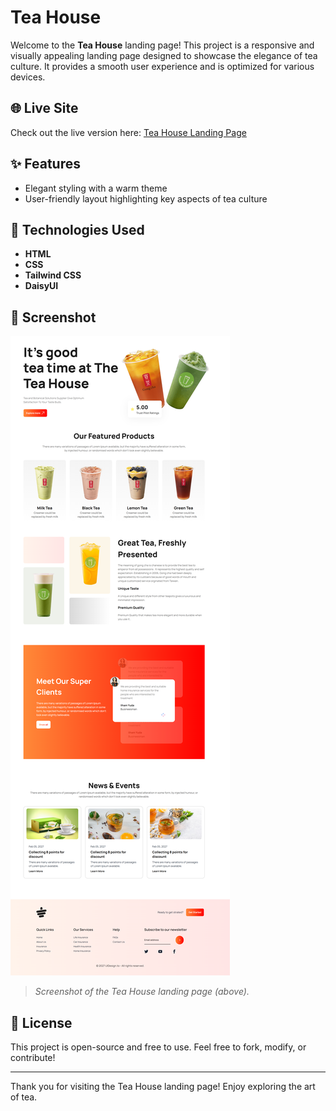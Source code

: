 # Tea House

Welcome to the **Tea House** landing page! This project is a responsive and visually appealing landing page designed to showcase the elegance of tea culture. It provides a smooth user experience and is optimized for various devices.

## 🌐 Live Site
Check out the live version here: [Tea House Landing Page](https://awfulasiful.github.io/Tea-house/)


## ✨ Features
- Elegant styling with a warm theme
- User-friendly layout highlighting key aspects of tea culture

## 🚀 Technologies Used
- **HTML**
- **CSS**
- **Tailwind CSS**
- **DaisyUI**

## 📸 Screenshot
![Tea House Landing Page](./images/ss.png)

> _Screenshot of the Tea House landing page (above)._

## 📝 License
This project is open-source and free to use. Feel free to fork, modify, or contribute!

---

Thank you for visiting the Tea House landing page! Enjoy exploring the art of tea.
